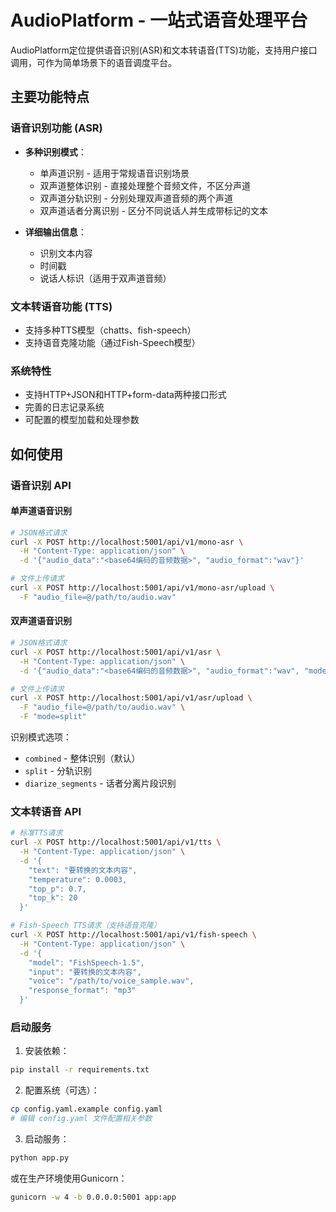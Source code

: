 # AudioPlatform - 一站式语音处理平台

AudioPlatform定位提供语音识别(ASR)和文本转语音(TTS)功能，支持用户接口调用，可作为简单场景下的语音调度平台。

## 主要功能特点

### 语音识别功能 (ASR)
- **多种识别模式**：
  - 单声道识别 - 适用于常规语音识别场景
  - 双声道整体识别 - 直接处理整个音频文件，不区分声道
  - 双声道分轨识别 - 分别处理双声道音频的两个声道
  - 双声道话者分离识别 - 区分不同说话人并生成带标记的文本

- **详细输出信息**：
  - 识别文本内容
  - 时间戳
  - 说话人标识（适用于双声道音频）

### 文本转语音功能 (TTS)
- 支持多种TTS模型（chatts、fish-speech）
- 支持语音克隆功能（通过Fish-Speech模型）

### 系统特性
- 支持HTTP+JSON和HTTP+form-data两种接口形式
- 完善的日志记录系统
- 可配置的模型加载和处理参数

## 如何使用

### 语音识别 API

#### 单声道语音识别
```bash
# JSON格式请求
curl -X POST http://localhost:5001/api/v1/mono-asr \
  -H "Content-Type: application/json" \
  -d '{"audio_data":"<base64编码的音频数据>", "audio_format":"wav"}'

# 文件上传请求
curl -X POST http://localhost:5001/api/v1/mono-asr/upload \
  -F "audio_file=@/path/to/audio.wav"
```

#### 双声道语音识别
```bash
# JSON格式请求
curl -X POST http://localhost:5001/api/v1/asr \
  -H "Content-Type: application/json" \
  -d '{"audio_data":"<base64编码的音频数据>", "audio_format":"wav", "mode":"split"}'

# 文件上传请求
curl -X POST http://localhost:5001/api/v1/asr/upload \
  -F "audio_file=@/path/to/audio.wav" \
  -F "mode=split"
```

识别模式选项：
- `combined` - 整体识别（默认）
- `split` - 分轨识别
- `diarize_segments` - 话者分离片段识别

### 文本转语音 API

```bash
# 标准TTS请求
curl -X POST http://localhost:5001/api/v1/tts \
  -H "Content-Type: application/json" \
  -d '{
    "text": "要转换的文本内容",
    "temperature": 0.0003,
    "top_p": 0.7,
    "top_k": 20
  }'

# Fish-Speech TTS请求（支持语音克隆）
curl -X POST http://localhost:5001/api/v1/fish-speech \
  -H "Content-Type: application/json" \
  -d '{
    "model": "FishSpeech-1.5",
    "input": "要转换的文本内容",
    "voice": "/path/to/voice_sample.wav",
    "response_format": "mp3"
  }'
```

### 启动服务

1. 安装依赖：
```bash
pip install -r requirements.txt
```

2. 配置系统（可选）：
```bash
cp config.yaml.example config.yaml
# 编辑 config.yaml 文件配置相关参数
```

3. 启动服务：
```bash
python app.py
```

或在生产环境使用Gunicorn：
```bash
gunicorn -w 4 -b 0.0.0.0:5001 app:app
```

